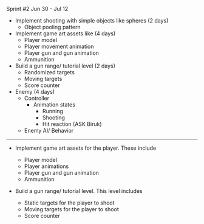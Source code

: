 Sprint #2 Jun 30 - Jul 12
- Implement shooting with simple objects like spheres (2 days)
	- Object pooling pattern
- Implement game art assets like (4 days)
	- Player model
	- Player movement animation
	- Player gun and gun animation
	- Ammunition
- Build a gun range/ tutorial level (2 days)
	- Randomized targets
	- Moving targets
	- Score counter
- Enemy (4 days)
	- Controller
		- Animation states
			- Running
			- Shooting
			- Hit reaction (ASK Biruk)
	- Enemy AI/ Behavior

---
- Implement game art assets for the player. These include
	- Player model
	- Player animations
	- Player gun and gun animation
	- Ammunition

- Build a gun range/ tutorial level. This level includes
	- Static targets for the player to shoot
	- Moving targets for the player to shoot
	- Score counter